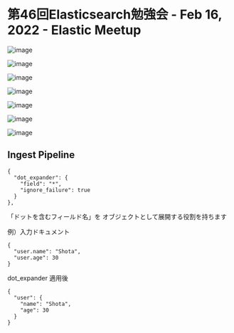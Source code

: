 # 第46回Elasticsearch勉強会 - Feb 16, 2022 - Elastic Meetup

![image](https://github.com/user-attachments/assets/c8e41943-554d-4d9f-8f8e-9e22eed28137)


![image](https://github.com/user-attachments/assets/6f55353e-c307-4ef1-8f08-50db288da6aa)


![image](https://github.com/user-attachments/assets/a644e6c5-61a5-4082-ae4f-0972a04e1e35)


![image](https://github.com/user-attachments/assets/7528c508-c4a6-4585-b429-bcf6a4bbe4bf)


![image](https://github.com/user-attachments/assets/1fc4f659-9ef1-4b79-aee7-4b54c5c1265f)


![image](https://github.com/user-attachments/assets/99e00499-699f-4a03-9231-d34e67ef3f5c)


![image](https://github.com/user-attachments/assets/e8f9405c-2f1d-44c9-b3fc-94fb43961e58)


## Ingest Pipeline

```
{
  "dot_expander": {
    "field": "*",
    "ignore_failure": true
  }
},
```
「ドットを含むフィールド名」を オブジェクトとして展開する役割を持ちます  

例）入力ドキュメント
```
{
  "user.name": "Shota",
  "user.age": 30
}
```
dot_expander 適用後
```
{
  "user": {
    "name": "Shota",
    "age": 30
  }
}
```
